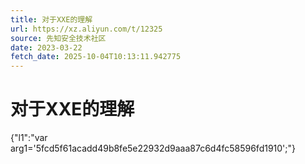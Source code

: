 ```yaml
---
title: 对于XXE的理解
url: https://xz.aliyun.com/t/12325
source: 先知安全技术社区
date: 2023-03-22
fetch_date: 2025-10-04T10:13:11.942775
---
```


# 对于XXE的理解

{"l1":"var arg1='5fcd5f61acadd49b8fe5e22932d9aaa87c6d4fc58596fd1910';"}